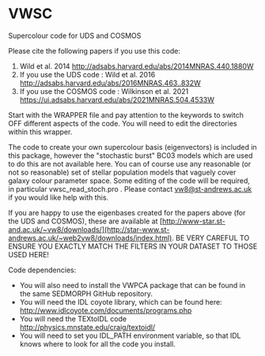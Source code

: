 # VWSC
Supercolour code for UDS and COSMOS

Please cite the following papers if you use this code:
1) Wild et al. 2014 http://adsabs.harvard.edu/abs/2014MNRAS.440.1880W
2) If you use the UDS code : Wild et al. 2016 http://adsabs.harvard.edu/abs/2016MNRAS.463..832W
3) If you use the COSMOS code : Wilkinson et al. 2021 https://ui.adsabs.harvard.edu/abs/2021MNRAS.504.4533W

Start with the WRAPPER file and pay attention to the keywords to switch OFF different aspects of the code. You will need to edit the directories within this wrapper.

The code to create your own supercolour basis (eigenvectors) is included in this package, however the "stochastic burst" BC03 models which are used to do this are not available here. You can of course use any reasonable (or not so reasonable) set of stellar population models that vaguely cover galaxy colour parameter space. Some editing of the code will be required, in particular vwsc_read_stoch.pro . Please contact vw8@st-andrews.ac.uk if you would like help with this. 

If you are happy to use the eigenbases created for the papers above (for the UDS and COSMOS), these are available at [http://www-star.st-and.ac.uk/~vw8/downloads/](http://star-www.st-andrews.ac.uk/~web2vw8/downloads/index.html). BE VERY CAREFUL TO ENSURE YOU EXACTLY MATCH THE FILTERS IN YOUR DATASET TO THOSE USED HERE! 

Code dependencies:
* You will also need to install the VWPCA package that can be found in the same SEDMORPH GitHub repository.
* You will need the IDL coyote library, which can be found here: http://www.idlcoyote.com/documents/programs.php
* You will need the TEXtoIDL code http://physics.mnstate.edu/craig/textoidl/
* You will need to set you IDL_PATH environment variable, so that IDL knows where to look for all the code you install.






